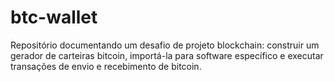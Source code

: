 # btc-wallet
Repositório documentando um desafio de projeto blockchain: construir um gerador de carteiras bitcoin, importá-la para software específico e executar transações de envio e recebimento de bitcoin. 

